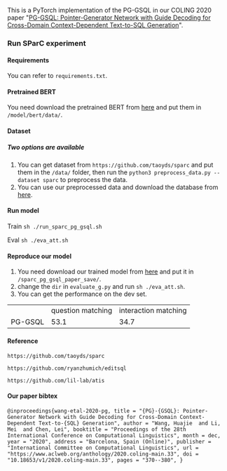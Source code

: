 This is a PyTorch implementation of the PG-GSQL in our COLING 2020 paper "[PG-GSQL: Pointer-Generator Network with Guide Decoding for Cross-Domain Context-Dependent Text-to-SQL Generation](https://www.aclweb.org/anthology/2020.coling-main.33/)".



### Run SParC experiment

####  Requirements
You can refer to `requirements.txt`.

#### Pretrained BERT
You need download the pretrained BERT from [here](https://drive.google.com/file/d/1-tFqErsoMZYrPdiyozFyxXGhzvgbP4S2/view?usp=sharing) and put them in `/model/bert/data/`.

####  Dataset
##### Two options are available
1) You can get dataset from  `https://github.com/taoyds/sparc` and put them in the `/data/` folder, then run the `python3 preprocess_data.py --dataset sparc` to preprocess the data.
2) You can use our preprocessed data and  download the database from [here](https://drive.google.com/file/d/1mHeGXXEj2BIo59TzPqMT5JrL2lxGdQIn/view?usp=sharing).
#### Run model
Train `sh ./run_sparc_pg_gsql.sh`

Eval `sh ./eva_att.sh`

#### Reproduce our model 

1) You need download our trained model from [here](https://drive.google.com/file/d/18BwkTr2F7OeoL-R0X-Nl2qSvVs11QMFM/view?usp=sharing) and put it in `/sparc_pg_gsql_paper_save/`.
2) change the `dir` in `evaluate_g.py` and run `sh ./eva_att.sh`.
3) You can get the performance on the dev set.


<table>
  <tr>
    <td></td>
    <td>question matching</td>
    <td>interaction matching</td>
  </tr>
  <tr>
    <td>PG-GSQL</td>
    <td>53.1</td>
    <td>34.7</td>
  </tr>
</table>

#### Reference

`https://github.com/taoyds/sparc`

`https://github.com/ryanzhumich/editsql`

`https://github.com/lil-lab/atis`

#### Our paper bibtex

`@inproceedings{wang-etal-2020-pg,
    title = "{PG}-{GSQL}: Pointer-Generator Network with Guide Decoding for Cross-Domain Context-Dependent Text-to-{SQL} Generation",
    author = "Wang, Huajie  and
      Li, Mei  and
      Chen, Lei",
    booktitle = "Proceedings of the 28th International Conference on Computational Linguistics",
    month = dec,
    year = "2020",
    address = "Barcelona, Spain (Online)",
    publisher = "International Committee on Computational Linguistics",
    url = "https://www.aclweb.org/anthology/2020.coling-main.33",
    doi = "10.18653/v1/2020.coling-main.33",
    pages = "370--380",
}`